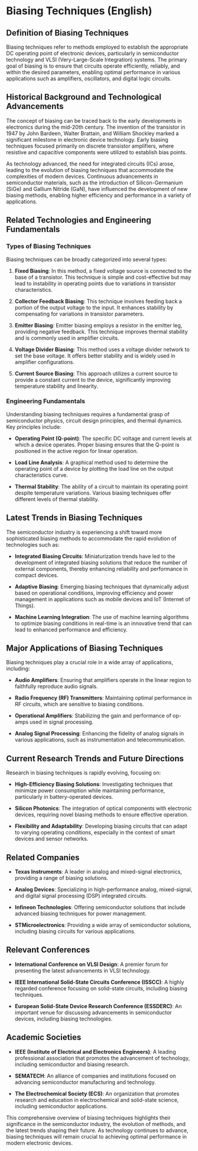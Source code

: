 # Biasing Techniques (English)

## Definition of Biasing Techniques

Biasing techniques refer to methods employed to establish the appropriate DC operating point of electronic devices, particularly in semiconductor technology and VLSI (Very-Large-Scale Integration) systems. The primary goal of biasing is to ensure that circuits operate efficiently, reliably, and within the desired parameters, enabling optimal performance in various applications such as amplifiers, oscillators, and digital logic circuits.

## Historical Background and Technological Advancements

The concept of biasing can be traced back to the early developments in electronics during the mid-20th century. The invention of the transistor in 1947 by John Bardeen, Walter Brattain, and William Shockley marked a significant milestone in electronic device technology. Early biasing techniques focused primarily on discrete transistor amplifiers, where resistive and capacitive components were utilized to establish bias points.

As technology advanced, the need for integrated circuits (ICs) arose, leading to the evolution of biasing techniques that accommodate the complexities of modern devices. Continuous advancements in semiconductor materials, such as the introduction of Silicon-Germanium (SiGe) and Gallium Nitride (GaN), have influenced the development of new biasing methods, enabling higher efficiency and performance in a variety of applications.

## Related Technologies and Engineering Fundamentals

### Types of Biasing Techniques

Biasing techniques can be broadly categorized into several types:

1. **Fixed Biasing**: In this method, a fixed voltage source is connected to the base of a transistor. This technique is simple and cost-effective but may lead to instability in operating points due to variations in transistor characteristics.

2. **Collector Feedback Biasing**: This technique involves feeding back a portion of the output voltage to the input. It enhances stability by compensating for variations in transistor parameters.

3. **Emitter Biasing**: Emitter biasing employs a resistor in the emitter leg, providing negative feedback. This technique improves thermal stability and is commonly used in amplifier circuits.

4. **Voltage Divider Biasing**: This method uses a voltage divider network to set the base voltage. It offers better stability and is widely used in amplifier configurations.

5. **Current Source Biasing**: This approach utilizes a current source to provide a constant current to the device, significantly improving temperature stability and linearity.

### Engineering Fundamentals

Understanding biasing techniques requires a fundamental grasp of semiconductor physics, circuit design principles, and thermal dynamics. Key principles include:

- **Operating Point (Q-point)**: The specific DC voltage and current levels at which a device operates. Proper biasing ensures that the Q-point is positioned in the active region for linear operation.
  
- **Load Line Analysis**: A graphical method used to determine the operating point of a device by plotting the load line on the output characteristics curve.

- **Thermal Stability**: The ability of a circuit to maintain its operating point despite temperature variations. Various biasing techniques offer different levels of thermal stability.

## Latest Trends in Biasing Techniques

The semiconductor industry is experiencing a shift toward more sophisticated biasing methods to accommodate the rapid evolution of technologies such as:

- **Integrated Biasing Circuits**: Miniaturization trends have led to the development of integrated biasing solutions that reduce the number of external components, thereby enhancing reliability and performance in compact devices.
  
- **Adaptive Biasing**: Emerging biasing techniques that dynamically adjust based on operational conditions, improving efficiency and power management in applications such as mobile devices and IoT (Internet of Things).

- **Machine Learning Integration**: The use of machine learning algorithms to optimize biasing conditions in real-time is an innovative trend that can lead to enhanced performance and efficiency.

## Major Applications of Biasing Techniques

Biasing techniques play a crucial role in a wide array of applications, including:

- **Audio Amplifiers**: Ensuring that amplifiers operate in the linear region to faithfully reproduce audio signals.

- **Radio Frequency (RF) Transmitters**: Maintaining optimal performance in RF circuits, which are sensitive to biasing conditions.

- **Operational Amplifiers**: Stabilizing the gain and performance of op-amps used in signal processing.

- **Analog Signal Processing**: Enhancing the fidelity of analog signals in various applications, such as instrumentation and telecommunication.

## Current Research Trends and Future Directions

Research in biasing techniques is rapidly evolving, focusing on:

- **High-Efficiency Biasing Solutions**: Investigating techniques that minimize power consumption while maintaining performance, particularly in battery-operated devices.

- **Silicon Photonics**: The integration of optical components with electronic devices, requiring novel biasing methods to ensure effective operation.

- **Flexibility and Adaptability**: Developing biasing circuits that can adapt to varying operating conditions, especially in the context of smart devices and sensor networks.

## Related Companies

- **Texas Instruments**: A leader in analog and mixed-signal electronics, providing a range of biasing solutions.
  
- **Analog Devices**: Specializing in high-performance analog, mixed-signal, and digital signal processing (DSP) integrated circuits.

- **Infineon Technologies**: Offering semiconductor solutions that include advanced biasing techniques for power management.

- **STMicroelectronics**: Providing a wide array of semiconductor solutions, including biasing circuits for various applications.

## Relevant Conferences

- **International Conference on VLSI Design**: A premier forum for presenting the latest advancements in VLSI technology.
  
- **IEEE International Solid-State Circuits Conference (ISSCC)**: A highly regarded conference focusing on solid-state circuits, including biasing techniques.

- **European Solid-State Device Research Conference (ESSDERC)**: An important venue for discussing advancements in semiconductor devices, including biasing technologies.

## Academic Societies

- **IEEE (Institute of Electrical and Electronics Engineers)**: A leading professional association that promotes the advancement of technology, including semiconductor and biasing research.

- **SEMATECH**: An alliance of companies and institutions focused on advancing semiconductor manufacturing and technology.

- **The Electrochemical Society (ECS)**: An organization that promotes research and education in electrochemical and solid-state science, including semiconductor applications. 

This comprehensive overview of biasing techniques highlights their significance in the semiconductor industry, the evolution of methods, and the latest trends shaping their future. As technology continues to advance, biasing techniques will remain crucial to achieving optimal performance in modern electronic devices.